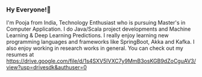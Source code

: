 
### Hy Everyone!👋

I'm Pooja from India, Technology Enthusiast who is pursuing Master's in Computer Application. I do Java/Scala project developments and Machine Learning & Deep Learning Predictions. I really enjoy learning new programming languages and frameworks like SpringBoot, Akka and Kafka. I also enjoy working in research works in general. You can check out my resumes at https://drive.google.com/file/d/1s4SXV5IVXC7y9MmB3osKGB9dZoCguAV3/view?usp=drivesdk&authuser=0


